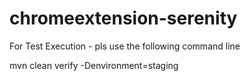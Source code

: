 # chromeextension-serenity

For Test Execution - pls use the following command line

mvn clean verify -Denvironment=staging
